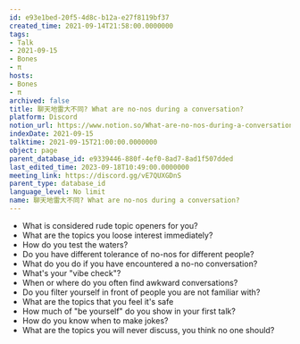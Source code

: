 ```yaml
---
id: e93e1bed-20f5-4d8c-b12a-e27f8119bf37
created_time: 2021-09-14T21:58:00.0000000
tags:
- Talk
- 2021-09-15
- Bones
- π
hosts:
- Bones
- π
archived: false
title: 聊天地雷大不同? What are no-nos during a conversation?
platform: Discord
notion_url: https://www.notion.so/What-are-no-nos-during-a-conversation-e93e1bed20f54d8cb12ae27f8119bf37
indexDate: 2021-09-15
talktime: 2021-09-15T21:00:00.0000000
object: page
parent_database_id: e9339446-880f-4ef0-8ad7-8ad1f507dded
last_edited_time: 2023-09-18T10:49:00.0000000
meeting_link: https://discord.gg/vE7QUXGDnS
parent_type: database_id
language_level: No limit
name: 聊天地雷大不同? What are no-nos during a conversation?
---
```



   - What is considered rude topic openers for you?
   - What are the topics you loose interest immediately?
   - How do you test the waters?
   - Do you have different tolerance of no-nos for different people?
   - What do you do if you have encountered a no-no conversation? 
   - What's your "vibe check"?
   - When or where do you often find awkward conversations?
   - Do you filter yourself in front of people you are not familiar with?
   - What are the topics that you feel it's safe
   - How much of "be yourself" do you show in your first talk?
   - How do you know when to make jokes?
   - What are the topics you will never discuss, you think no one should?










